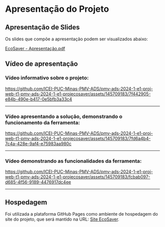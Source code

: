 # Apresentação do Projeto

## Apresentação de Slides
Os slides que compõe a apresentação podem ser visualizados abaixo:

[EcoSaver - Apresentação.pdf](https://github.com/user-attachments/files/15893059/EcoSaver.-.Apresentacao.pdf)

## Vídeo de apresentação

### Vídeo informativo sobre o projeto: 

https://github.com/ICEI-PUC-Minas-PMV-ADS/pmv-ads-2024-1-e1-proj-web-t1-pmv-ads-2024-1-e1-projecosaver/assets/145709183/7f442905-e84b-490e-b417-0e5bfb3a33c4

<hr>

### Vídeo apresentando a solução, demonstrando o funcionamento da ferramenta: 

https://github.com/ICEI-PUC-Minas-PMV-ADS/pmv-ads-2024-1-e1-proj-web-t1-pmv-ads-2024-1-e1-projecosaver/assets/145709183/7fd6a4b4-7c4a-428e-9af4-e75983aa980c

<hr>

### Vídeo demonstrando as funcionalidades da ferramenta: 


https://github.com/ICEI-PUC-Minas-PMV-ADS/pmv-ads-2024-1-e1-proj-web-t1-pmv-ads-2024-1-e1-projecosaver/assets/145709183/fcbab097-d685-4f56-9189-4476917dc4ee

<hr>

## Hospedagem

Foi utilizada a plataforma GitHub Pages como ambiente de hospedagem do site do projeto, que será mantido na URL: [Site EcoSaver](https://icei-puc-minas-pmv-ads.github.io/pmv-ads-2024-1-e1-proj-web-t1-pmv-ads-2024-1-e1-projecosaver/codigo-fonte/assets/paginas/01_index/).


